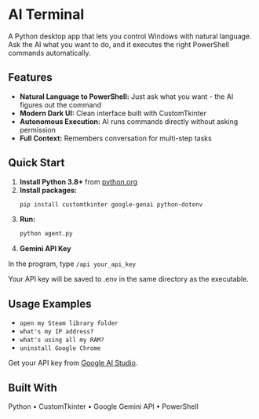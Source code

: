 # AI Terminal
A Python desktop app that lets you control Windows with natural language. Ask the AI what you want to do, and it executes the right PowerShell commands automatically.

## Features
* **Natural Language to PowerShell:** Just ask what you want - the AI figures out the command
* **Modern Dark UI:** Clean interface built with CustomTkinter
* **Autonomous Execution:** AI runs commands directly without asking permission
* **Full Context:** Remembers conversation for multi-step tasks

## Quick Start
1. **Install Python 3.8+** from [python.org](https://www.python.org/downloads/)
2. **Install packages:**
   ```bash
   pip install customtkinter google-genai python-dotenv
   ```
3. **Run:**
   ```bash
   python agent.py
   ```
4. **Gemini API Key**

In the program, type ```/api your_api_key```

Your API key will be saved to .env in the same directory as the executable.

## Usage Examples
* `open my Steam library folder`
* `what's my IP address?`
* `what's using all my RAM?`
* `uninstall Google Chrome`

Get your API key from [Google AI Studio](https://aistudio.google.com/app/apikey).

## Built With
Python • CustomTkinter • Google Gemini API • PowerShell
